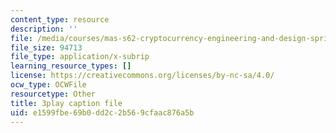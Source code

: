 ```yaml
---
content_type: resource
description: ''
file: /media/courses/mas-s62-cryptocurrency-engineering-and-design-spring-2018/e1599fbe69b0dd2c2b569cfaac876a5b_BFwc2XA8rSk.srt
file_size: 94713
file_type: application/x-subrip
learning_resource_types: []
license: https://creativecommons.org/licenses/by-nc-sa/4.0/
ocw_type: OCWFile
resourcetype: Other
title: 3play caption file
uid: e1599fbe-69b0-dd2c-2b56-9cfaac876a5b
---
```

